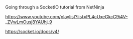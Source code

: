 Going through a SocketIO tutorial from NetNinja

https://www.youtube.com/playlist?list=PL4cUxeGkcC9i4V-_ZVwLmOusj8YAUhj_9

https://socket.io/docs/v4/
